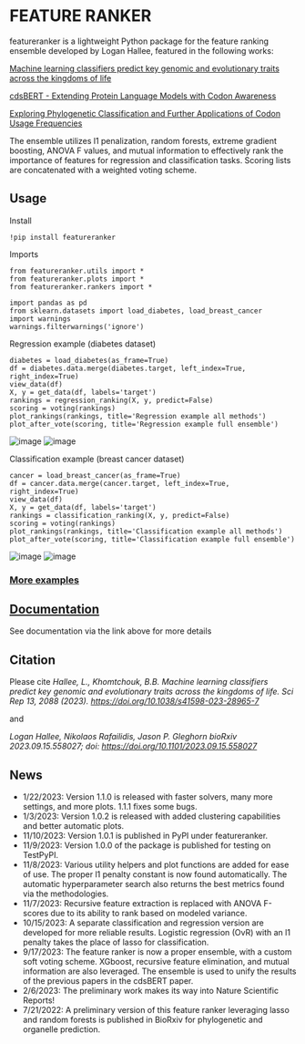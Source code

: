 # FEATURE RANKER
featureranker is a lightweight Python package for the feature ranking ensemble developed by Logan Hallee, featured in the following works:

[Machine learning classifiers predict key genomic and evolutionary traits across the kingdoms of life](https://www.nature.com/articles/s41598-023-28965-7)

[cdsBERT - Extending Protein Language Models with Codon Awareness](https://www.biorxiv.org/content/10.1101/2023.09.15.558027v1.abstract)

[Exploring Phylogenetic Classification and Further Applications of Codon Usage Frequencies](https://www.biorxiv.org/content/10.1101/2022.07.20.500846v1.abstract)

The ensemble utilizes l1 penalization, random forests, extreme gradient boosting, ANOVA F values, and mutual information to effectively rank the importance of features for regression and classification tasks. Scoring lists are concatenated with a weighted voting scheme.

## Usage

Install
```
!pip install featureranker
```
Imports

```
from featureranker.utils import *
from featureranker.plots import *
from featureranker.rankers import *

import pandas as pd
from sklearn.datasets import load_diabetes, load_breast_cancer
import warnings
warnings.filterwarnings('ignore')
```
Regression example (diabetes dataset)
```
diabetes = load_diabetes(as_frame=True)
df = diabetes.data.merge(diabetes.target, left_index=True, right_index=True)
view_data(df)
X, y = get_data(df, labels='target')
rankings = regression_ranking(X, y, predict=False)
scoring = voting(rankings)
plot_rankings(rankings, title='Regression example all methods')
plot_after_vote(scoring, title='Regression example full ensemble')
```
![image](https://github.com/lhallee/featureranker/assets/72926928/a95c8ac9-11b5-45df-827f-0be1255c82ea)
![image](https://github.com/lhallee/featureranker/assets/72926928/710ed10e-eed5-4f0e-b9f8-997c7fb0de8b)

Classification example (breast cancer dataset)
```
cancer = load_breast_cancer(as_frame=True)
df = cancer.data.merge(cancer.target, left_index=True, right_index=True)
view_data(df)
X, y = get_data(df, labels='target')
rankings = classification_ranking(X, y, predict=False)
scoring = voting(rankings)
plot_rankings(rankings, title='Classification example all methods')
plot_after_vote(scoring, title='Classification example full ensemble')
```
![image](https://github.com/lhallee/featureranker/assets/72926928/fbb1308f-118f-4db2-a5a4-9c65d510fbc3)
![image](https://github.com/lhallee/featureranker/assets/72926928/88373375-18a3-4c82-99b2-1aec7b79aaa4)

### [More examples](https://github.com/lhallee/featureranker/tree/main/examples)

## [Documentation](https://github.com/lhallee/featureranker/tree/main/documentation)
See documentation via the link above for more details

## Citation
Please cite 
_Hallee, L., Khomtchouk, B.B. Machine learning classifiers predict key genomic and evolutionary traits across the kingdoms of life. Sci Rep 13, 2088 (2023).
https://doi.org/10.1038/s41598-023-28965-7_

and

_Logan Hallee, Nikolaos Rafailidis, Jason P. Gleghorn
bioRxiv 2023.09.15.558027; doi: https://doi.org/10.1101/2023.09.15.558027_

## News
* 1/22/2023: Version 1.1.0 is released with faster solvers, many more settings, and more plots. 1.1.1 fixes some bugs.
* 1/3/2023: Version 1.0.2 is released with added clustering capabilities and better automatic plots.
* 11/10/2023: Version 1.0.1 is published in PyPI under featureranker.
* 11/9/2023: Version 1.0.0 of the package is published for testing on TestPyPI.
* 11/8/2023: Various utility helpers and plot functions are added for ease of use. The proper l1 penalty constant is now found automatically. The automatic hyperparameter search also returns the best metrics found via the methodologies.
* 11/7/2023: Recursive feature extraction is replaced with ANOVA F-scores due to its ability to rank based on modeled variance.
* 10/15/2023: A separate classification and regression version are developed for more reliable results. Logistic regression (OvR) with an l1 penalty takes the place of lasso for classification.
* 9/17/2023: The feature ranker is now a proper ensemble, with a custom soft voting scheme. XGboost, recursive feature elimination, and mutual information are also leveraged. The ensemble is used to unify the results of the previous papers in the cdsBERT paper.
* 2/6/2023: The preliminary work makes its way into Nature Scientific Reports!
* 7/21/2022: A preliminary version of this feature ranker leveraging lasso and random forests is published in BioRxiv for phylogenetic and organelle prediction.

